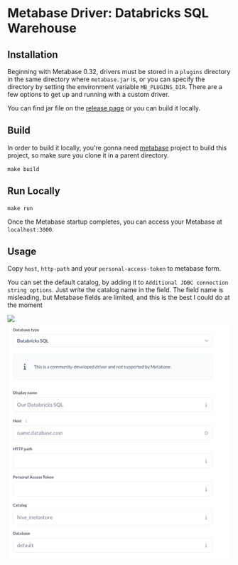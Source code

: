 # Metabase Driver: Databricks SQL Warehouse

## Installation

Beginning with Metabase 0.32, drivers must be stored in a `plugins` directory in the same directory where `metabase.jar` is, or you can specify the directory by setting the environment variable `MB_PLUGINS_DIR`. There are a few options to get up and running with a custom driver.

You can find jar file on the [release page](https://github.com/schumannc/databricks-sql-driver/releases) or you can build it locally.
## Build

In order to build it locally, you're gonna need [metabase](https://github.com/metabase/metabase) project to build this project, so make sure you clone it in a parent directory. 

```
make build
```

## Run Locally

```
make run
```
Once the Metabase startup completes, you can access your Metabase at `localhost:3000`.

## Usage

Copy `host`, `http-path` and your `personal-access-token` to metabase form.

You can set the default catalog, by adding it to `Additional JDBC connection string options`. Just write the catalog name in the field. The field name is misleading, but Metabase fields are limited, and  this is the best I could do at the moment


![](screenshots/databricks-sql.png)
![](screenshots/metabase-form.png)

